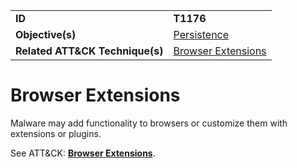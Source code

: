 |||
|---------|------------------------|
|**ID**|**T1176**|
|**Objective(s)**| [Persistence](https://github.com/MBCProject/mbc-markdown/tree/master/persistence)|
|**Related ATT&CK Technique(s)**|[Browser Extensions](https://attack.mitre.org/techniques/T1176)|


Browser Extensions
==================
Malware may add functionality to browsers or customize them with extensions or plugins. 

See ATT&CK: [**Browser Extensions**](https://attack.mitre.org/techniques/T1176).